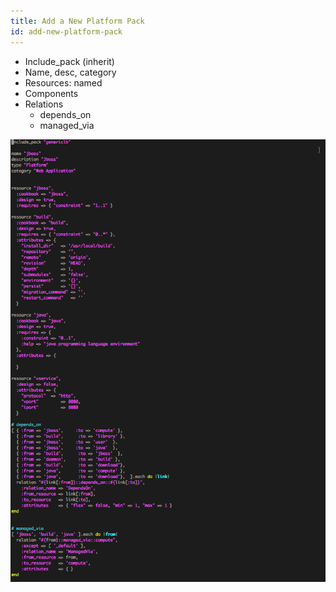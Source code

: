 ```yaml
---
title: Add a New Platform Pack
id: add-new-platform-pack
---
```


* Include_pack (inherit)
* Name, desc, category
* Resources: named
* Components
* Relations 
  * depends_on 
  * managed_via

![](../../assets/local/images/add-new-platform-pack.png)





